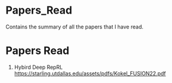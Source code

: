 # Papers_Read
Contains the summary of all the papers that I have read.

# Papers Read
1. Hybird Deep RepRL <br>
https://starling.utdallas.edu/assets/pdfs/Kokel_FUSION22.pdf
